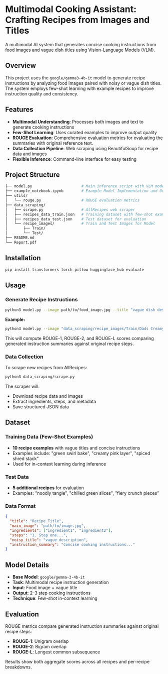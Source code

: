 # Multimodal Cooking Assistant: Crafting Recipes from Images and Titles

A multimodal AI system that generates concise cooking instructions from food images and vague dish titles using Vision-Language Models (VLM).

## Overview

This project uses the `google/gemma3-4b-it` model to generate recipe instructions by analyzing food images paired with noisy or vague dish titles. The system employs few-shot learning with example recipes to improve instruction quality and consistency.

## Features

- **Multimodal Understanding**: Processes both images and text to generate cooking instructions
- **Few-Shot Learning**: Uses curated examples to improve output quality
- **ROUGE Evaluation**: Comprehensive evaluation metrics for evaluating the summaries with original reference text.
- **Data Collection Pipeline**: Web scraping using BeautifulSoup for recipe data and images
- **Flexible Inference**: Command-line interface for easy testing

## Project Structure

```bash
├── model.py                      # Main inference script with VLM model
├── example_notebook.ipynb        # Example Model Implementation and Output
├── utils/  
│   └── rouge.py                  # ROUGE evaluation metrics
├── data_scraping/  
│   ├── scrape.py                 # AllRecipes web scraper
│   ├── recipes_data_train.json   # Training dataset with few-shot examples
│   ├── recipes_data_test.json    # Test dataset for evaluation
│   └── recipe_images/            # Train and Test Images for Model
│       ├── Train/               
│       └── Test/  
├── README.md               
└── Report.pdf
```

## Installation

```bash
pip install transformers torch pillow huggingface_hub evaluate
```

## Usage

### Generate Recipe Instructions

```bash
python3 model.py --image path/to/food_image.jpg --title "vague dish description"
```

**Example:**

```bash
python3 model.py --image "data_scraping/recipe_images/Train/Dads Creamy Cucumber Salad Recipe.jpg" --title "chilled green slices"
```

This will compute ROUGE-1, ROUGE-2, and ROUGE-L scores comparing generated instruction summaries against original recipe steps.

### Data Collection

To scrape new recipes from AllRecipes:

```bash
python3 data_scraping/scrape.py
```

The scraper will:

- Download recipe data and images
- Extract ingredients, steps, and metadata
- Save structured JSON data

## Dataset

### Training Data (Few-Shot Examples)

- **10 recipe examples** with vague titles and concise instructions
- Examples include: "green swirl bake", "creamy pink layer", "spiced shred stack"
- Used for in-context learning during inference

### Test Data

- **5 additional recipes** for evaluation
- Examples: "noodly tangle", "chilled green slices", "fiery crunch pieces"

### Data Format

```json
{
  "title": "Recipe Title",
  "main_image": "path/to/image.jpg",
  "ingredients": ["ingredient1", "ingredient2"],
  "steps": "1. Step one...",
  "noisy_title": "vague description",
  "instruction_summary": "Concise cooking instructions..."
}
```

## Model Details

- **Base Model**: `google/gemma-3-4b-it`
- **Task**: Multimodal recipe instruction generation
- **Input**: Food image + vague title
- **Output**: 2-3 step cooking instructions
- **Technique**: Few-shot in-context learning

## Evaluation

ROUGE metrics compare generated instruction summaries against original recipe steps:

- **ROUGE-1**: Unigram overlap
- **ROUGE-2**: Bigram overlap  
- **ROUGE-L**: Longest common subsequence

Results show both aggregate scores across all recipes and per-recipe breakdowns.
